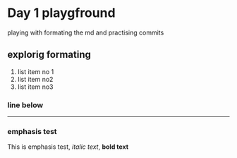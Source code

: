 # Day 1 playgfround

playing with formating the md and practising commits

## explorig formating
1. list item no 1
2. list item no2
3. list item no3

### line below
----

### emphasis test

This is emphasis test, *italic text*, __bold text__
